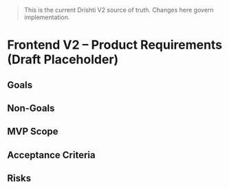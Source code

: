 > This is the current Drishti V2 source of truth. Changes here govern implementation.

# Frontend V2 – Product Requirements (Draft Placeholder)

## Goals

## Non-Goals

## MVP Scope

## Acceptance Criteria

## Risks

